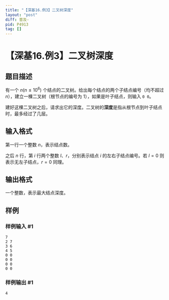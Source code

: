 ```yaml
---
title: "【深基16.例3】二叉树深度"
layout: "post"
diff: 普及-
pid: P4913
tag: []
---
```

# 【深基16.例3】二叉树深度
## 题目描述

有一个 $n(n \le 10^6)$ 个结点的二叉树。给出每个结点的两个子结点编号（均不超过 $n$），建立一棵二叉树（根节点的编号为 $1$），如果是叶子结点，则输入 `0 0`。

建好这棵二叉树之后，请求出它的深度。二叉树的**深度**是指从根节点到叶子结点时，最多经过了几层。

## 输入格式

第一行一个整数 $n$，表示结点数。

之后 $n$ 行，第 $i$ 行两个整数 $l$、$r$，分别表示结点 $i$ 的左右子结点编号。若 $l=0$ 则表示无左子结点，$r=0$ 同理。
## 输出格式

一个整数，表示最大结点深度。
## 样例

### 样例输入 #1
```
7
2 7
3 6
4 5
0 0
0 0
0 0
0 0
```
### 样例输出 #1
```
4
```
